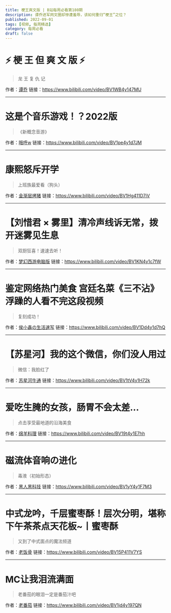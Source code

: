 ```yaml
---
title: 梗王爽文版 | B站每周必看第180期
description: 谭乔进军网文圈却惨遭羞辱，该如何重归“梗王”之位？
published: 2022-09-01
tags: [视频, 每周精选]
category: 每周必看
draft: false
---
```


# ⚡ 梗 王 但 爽 文 版  ⚡
> 龙 王 复 仇 记

作者：[谭乔](https://space.bilibili.com/330415548)
链接：https://www.bilibili.com/video/BV1WB4y147MU

---

# 这是个音乐游戏！？2022版
> 《新概念音游》

作者：[哦呼w](https://space.bilibili.com/59905809)
链接：https://www.bilibili.com/video/BV1pe4y1d7JM

---

# 康熙怒斥开学
> 上班族最爱看（狗头）

作者：[金渐层烤猪](https://space.bilibili.com/71596354)
链接：https://www.bilibili.com/video/BV1Hg411D7iV

---

# 【刘惜君 × 雾里】清冷声线诉无常，拨开迷雾见生息
> 双厨狂喜！速速去听！

作者：[梦幻西游电脑版](https://space.bilibili.com/444935584)
链接：https://www.bilibili.com/video/BV1KN4y1c7fW

---

# 鉴定网络热门美食 宫廷名菜《三不沾》浮躁的人看不完这段视频
> 复刻成功！

作者：[侯小鑫の生活速写](https://space.bilibili.com/1205990273)
链接：https://www.bilibili.com/video/BV1Dd4y1d7hQ

---

# 【苏星河】我的这个微信，你们没人用过
> 微信：我脸红了

作者：[苏星河牛通](https://space.bilibili.com/598464467)
链接：https://www.bilibili.com/video/BV1tV4y1H72k

---

# 爱吃生腌的女孩，肠胃不会太差...
> 点击享受最地道的沿海美食

作者：[绵羊料理](https://space.bilibili.com/18202105)
链接：https://www.bilibili.com/video/BV19t4y1E7hh

---

# 磁流体音响の进化
> 毒液（初始形态）

作者：[黑人黑科技](https://space.bilibili.com/14368720)
链接：https://www.bilibili.com/video/BV1yY4y1F7M3

---

# 中式龙吟，千层蜜枣酥！层次分明，堪称下午茶茶点天花板~丨蜜枣酥
> 又到了中式面点的魔法频道

作者：[老饭骨](https://space.bilibili.com/419872064)
链接：https://www.bilibili.com/video/BV15P411V7YS

---

# MC让我泪流满面
> 老番茄的眼泪一定是番茄汁吧

作者：[老番茄](https://space.bilibili.com/546195)
链接：https://www.bilibili.com/video/BV1jd4y197QN

